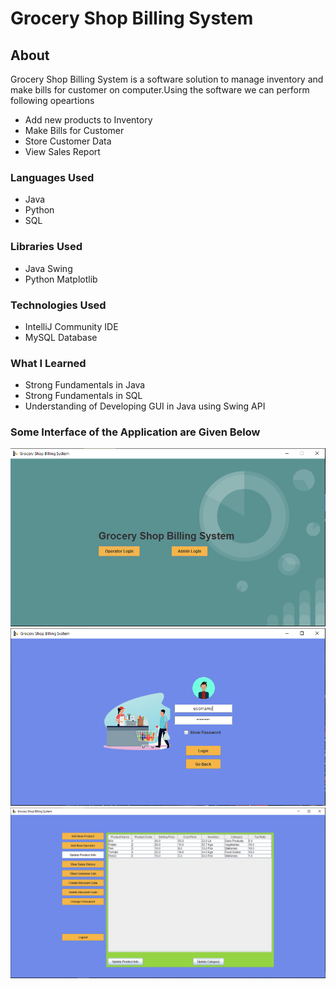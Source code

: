 # Grocery Shop Billing System

## About
Grocery Shop Billing System is a software solution to manage inventory and make bills for customer on computer.Using the software we can perform following opeartions
* Add new products to Inventory
* Make Bills for Customer
* Store Customer Data
* View Sales Report

### Languages Used
* Java
* Python
* SQL

### Libraries Used
* Java Swing
* Python Matplotlib

### Technologies Used
* IntelliJ Community IDE
* MySQL Database

### What I Learned
* Strong Fundamentals in Java
* Strong Fundamentals in SQL
* Understanding of Developing GUI in Java using Swing API

### Some Interface of the Application are Given Below

![](Images/Main%20Interface.PNG)
![](Images/Operator%20Login%20Interface.PNG)
![](Images/Admin%20Interface.PNG)